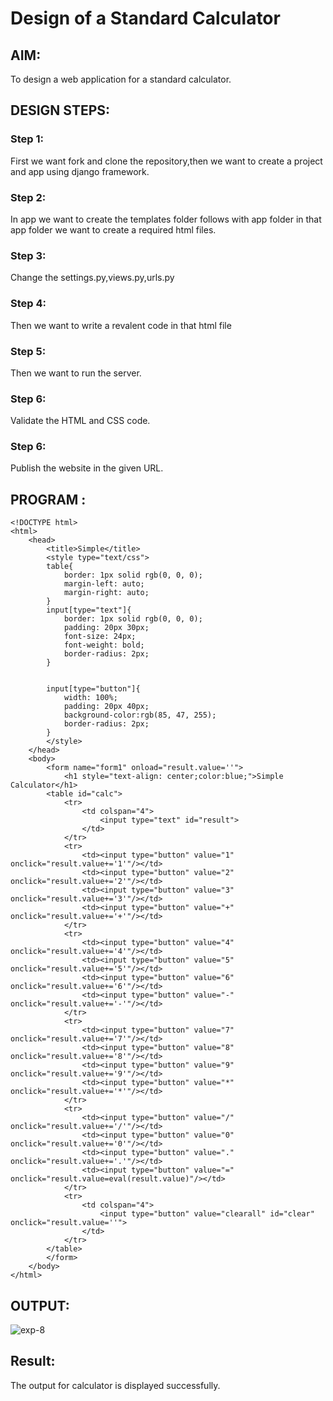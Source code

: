 # Design of a Standard Calculator

## AIM:

To design a web application for a standard calculator.

## DESIGN STEPS:

### Step 1:
First we want fork and clone the repository,then we want to create a project and app using django framework.

### Step 2:
In app we want to create the templates folder follows with app folder in that app folder we want to create a required html files.

### Step 3:
Change the settings.py,views.py,urls.py

### Step 4:
Then we want to write a revalent code in that html file

### Step 5:
Then we want to run the server.
### Step 6:
Validate the HTML and CSS code.

### Step 6:
Publish the website in the given URL.

## PROGRAM :
````
<!DOCTYPE html>
<html>
    <head>
        <title>Simple</title>
        <style type="text/css">
        table{
            border: 1px solid rgb(0, 0, 0);
            margin-left: auto;
            margin-right: auto;
        }
        input[type="text"]{
            border: 1px solid rgb(0, 0, 0);
            padding: 20px 30px;
            font-size: 24px;
            font-weight: bold;
            border-radius: 2px;
        }


        input[type="button"]{
            width: 100%;
            padding: 20px 40px;
            background-color:rgb(85, 47, 255);
            border-radius: 2px;
        }
        </style>
    </head>
    <body>
        <form name="form1" onload="result.value=''">
            <h1 style="text-align: center;color:blue;">Simple Calculator</h1>
        <table id="calc">
            <tr>
                <td colspan="4">
                    <input type="text" id="result">
                </td>
            </tr>
            <tr>
                <td><input type="button" value="1" onclick="result.value+='1'"/></td>
                <td><input type="button" value="2" onclick="result.value+='2'"/></td>
                <td><input type="button" value="3" onclick="result.value+='3'"/></td>
                <td><input type="button" value="+" onclick="result.value+='+'"/></td>
            </tr>
            <tr>
                <td><input type="button" value="4" onclick="result.value+='4'"/></td>
                <td><input type="button" value="5" onclick="result.value+='5'"/></td>
                <td><input type="button" value="6" onclick="result.value+='6'"/></td>
                <td><input type="button" value="-" onclick="result.value+='-'"/></td>
            </tr>
            <tr>
                <td><input type="button" value="7" onclick="result.value+='7'"/></td>
                <td><input type="button" value="8" onclick="result.value+='8'"/></td>
                <td><input type="button" value="9" onclick="result.value+='9'"/></td>
                <td><input type="button" value="*" onclick="result.value+='*'"/></td>
            </tr>
            <tr>
                <td><input type="button" value="/" onclick="result.value+='/'"/></td>
                <td><input type="button" value="0" onclick="result.value+='0'"/></td>
                <td><input type="button" value="." onclick="result.value+='.'"/></td>
                <td><input type="button" value="=" onclick="result.value=eval(result.value)"/></td>
            </tr>
            <tr>
                <td colspan="4">
                    <input type="button" value="clearall" id="clear" onclick="result.value=''">
                </td>
            </tr>
        </table>
        </form>
    </body>
</html>
````
## OUTPUT:
![exp-8](https://github.com/Aakash0407/standard-calculator/assets/118799103/8928777f-2f38-4569-ba51-184eaafe1eb2)

## Result:
The output for calculator is displayed successfully.
